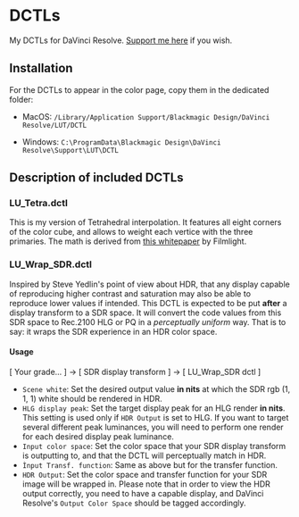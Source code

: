 # DCTLs
My DCTLs for DaVinci Resolve. [Support me here](https://buymeacoffee.com/lucaungaro) if you wish.

## Installation
For the DCTLs to appear in the color page, copy them in the dedicated folder:

- MacOS: `/Library/Application Support/Blackmagic Design/DaVinci Resolve/LUT/DCTL`

- Windows: `C:\ProgramData\Blackmagic Design\DaVinci Resolve\Support\LUT\DCTL`

## Description of included DCTLs
### LU_Tetra.dctl
This is my version of Tetrahedral interpolation. It features all eight corners of the color cube, and allows to weight each vertice with the three primaries. The math is derived from [this whitepaper](https://www.filmlight.ltd.uk/pdf/whitepapers/FL-TL-TN-0057-SoftwareLib.pdf) by Filmlight.

### LU_Wrap_SDR.dctl
Inspired by Steve Yedlin's point of view about HDR, that any display capable of reproducing higher contrast and saturation may also be able to reproduce lower values if intended. This DCTL is expected to be put **after** a display transform to a SDR space. It will convert the code values from this SDR space to Rec.2100 HLG or PQ in a *perceptually uniform* way. That is to say: it wraps the SDR experience in an HDR color space.
#### Usage
[ Your grade... ] -> [ SDR display transform ] -> [ LU_Wrap_SDR dctl ]
- `Scene white`: Set the desired output value **in nits** at which the SDR rgb (1, 1, 1) white should be rendered in HDR.
- `HLG display peak`: Set the target display peak for an HLG render **in nits**. This setting is used only if `HDR Output` is set to HLG. If you want to target several different peak luminances, you will need to perform one render for each desired display peak luminance.
- `Input color space`: Set the color space that your SDR display transform is outputting to, and that the DCTL will perceptually match in HDR.
- `Ìnput Transf. function`: Same as above but for the transfer function.
- `HDR Output`: Set the color space and transfer function for your SDR image will be wrapped in. Please note that in order to view the HDR output correctly, you need to have a capable display, and DaVinci Resolve's `Output Color Space` should be tagged accordingly.
